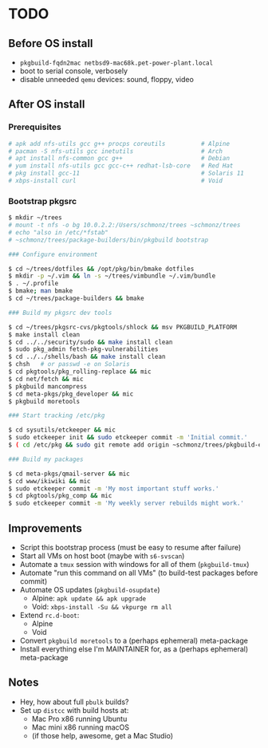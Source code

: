 # TODO

## Before OS install

- `pkgbuild-fqdn2mac netbsd9-mac68k.pet-power-plant.local`
- boot to serial console, verbosely
- disable unneeded `qemu` devices: sound, floppy, video

## After OS install

### Prerequisites

```sh
# apk add nfs-utils gcc g++ procps coreutils          # Alpine
# pacman -S nfs-utils gcc inetutils                   # Arch
# apt install nfs-common gcc g++                      # Debian
# yum install nfs-utils gcc gcc-c++ redhat-lsb-core   # Red Hat
# pkg install gcc-11                                  # Solaris 11
# xbps-install curl                                   # Void
```

### Bootstrap pkgsrc

```sh
$ mkdir ~/trees
# mount -t nfs -o bg 10.0.2.2:/Users/schmonz/trees ~schmonz/trees
# echo "also in /etc/*fstab"
# ~schmonz/trees/package-builders/bin/pkgbuild bootstrap

### Configure environment

$ cd ~/trees/dotfiles && /opt/pkg/bin/bmake dotfiles
$ mkdir -p ~/.vim && ln -s ~/trees/vimbundle ~/.vim/bundle
$ . ~/.profile
$ bmake; man bmake
$ cd ~/trees/package-builders && bmake

### Build my pkgsrc dev tools

$ cd ~/trees/pkgsrc-cvs/pkgtools/shlock && msv PKGBUILD_PLATFORM
$ make install clean
$ cd ../../security/sudo && make install clean
$ sudo pkg_admin fetch-pkg-vulnerabilities
$ cd ../../shells/bash && make install clean
$ chsh   # or passwd -e on Solaris
$ cd pkgtools/pkg_rolling-replace && mic
$ cd net/fetch && mic
$ pkgbuild mancompress
$ cd meta-pkgs/pkg_developer && mic
$ pkgbuild moretools

### Start tracking /etc/pkg

$ cd sysutils/etckeeper && mic
$ sudo etckeeper init && sudo etckeeper commit -m 'Initial commit.'
$ ( cd /etc/pkg && sudo git remote add origin ~schmonz/trees/pkgbuild-etc.git sudo git branch -M $PLATFORM && sudo git gc && sudo git push -u origin HEAD )

### Build my packages

$ cd meta-pkgs/qmail-server && mic
$ cd www/ikiwiki && mic
$ sudo etckeeper commit -m 'My most important stuff works.'
$ cd pkgtools/pkg_comp && mic
$ sudo etckeeper commit -m 'My weekly server rebuilds might work.'
```


## Improvements

- Script this bootstrap process (must be easy to resume after failure)
- Start all VMs on host boot (maybe with `s6-svscan`)
- Automate a `tmux` session with windows for all of them (`pkgbuild-tmux`)
- Automate "run this command on all VMs" (to build-test packages before commit)
- Automate OS updates (`pkgbuild-osupdate`)
    - Alpine: `apk update && apk upgrade`
    - Void: `xbps-install -Su && vkpurge rm all`
- Extend `rc.d-boot`:
    - Alpine
    - Void
- Convert `pkgbuild moretools` to a (perhaps ephemeral) meta-package
- Install everything else I'm MAINTAINER for, as a (perhaps ephemeral) meta-package


## Notes

- Hey, how about full `pbulk` builds?
- Set up `distcc` with build hosts at:
    - Mac Pro x86 running Ubuntu
    - Mac mini x86 running macOS
    - (if those help, awesome, get a Mac Studio)

